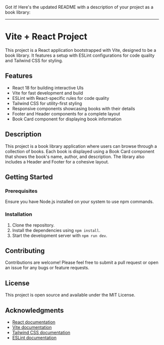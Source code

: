 Got it! Here's the updated README with a description of your project as a book library:

---

# Vite + React Project

This project is a React application bootstrapped with Vite, designed to be a book library. It features a setup with ESLint configurations for code quality and Tailwind CSS for styling.

## Features

- React 18 for building interactive UIs
- Vite for fast development and build
- ESLint with React-specific rules for code quality
- Tailwind CSS for utility-first styling
- Responsive components showcasing books with their details
- Footer and Header components for a complete layout
- Book Card component for displaying book information

## Description

This project is a book library application where users can browse through a collection of books. Each book is displayed using a Book Card component that shows the book's name, author, and description. The library also includes a Header and Footer for a cohesive layout.

## Getting Started

### Prerequisites

Ensure you have Node.js installed on your system to use npm commands.

### Installation

1. Clone the repository.
2. Install the dependencies using `npm install`.
3. Start the development server with `npm run dev`.

## Contributing

Contributions are welcome! Please feel free to submit a pull request or open an issue for any bugs or feature requests.

## License

This project is open source and available under the MIT License.

## Acknowledgments

- [React documentation](https://reactjs.org/)
- [Vite documentation](https://vitejs.dev/)
- [Tailwind CSS documentation](https://tailwindcss.com/)
- [ESLint documentation](https://eslint.org/)

